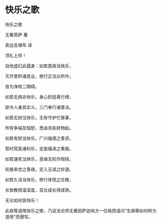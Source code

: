 # 快乐之歌

快乐之歌

无著菩萨 著

索达吉堪布 译

顶礼上师！

自他虚幻此蕴身：如若患病当快乐，

灭尽昔积诸恶业，修行正法众所作，

皆为净除二障碍。

如若无病亦快乐，身心舒适善行增，

欲令人身具实义，三门奉行诸善法。

如若无财当快乐，无有守护忙碌事，

所有争端及恼怒，悉由贪执财物起。

如若有财当快乐，广兴福德之善资，

暂时究竟诸利乐，定是福泽之果报。

如若速死当快乐，恶缘无机作阻挠，

衔接来世之善缘，定入无误之妙道。

如若久活当快乐，修行体悟之庄稼，

长依教授温湿度，茁壮成长得成熟。

无论如何皆快乐！

此病等道用快乐之歌，乃说法论师无著因萨迦地方一位格西请问“生病等如何转为道用”而撰写。

